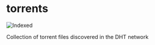 torrents 
========
![Indexed](https://img.shields.io/badge/indexed-207197-blue)

Collection of torrent files discovered in the DHT network
